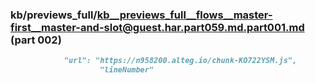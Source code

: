### kb/previews_full/kb__previews_full__flows__master-first__master-and-slot@guest.har.part059.md.part001.md (part 002)

```md
            "url": "https://n958200.alteg.io/chunk-KO722YSM.js",
                    "lineNumber"
```

```
